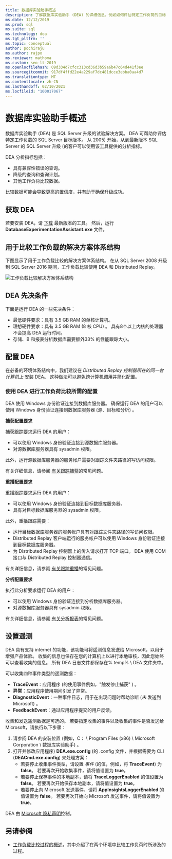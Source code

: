 ```yaml
---
title: 数据库实验助手概述
description: 了解数据库实验助手 (DEA) 的详细信息，例如如何评估特定工作负荷的目标 SQL Server 目标版本。
ms.date: 12/12/2019
ms.prod: sql
ms.suite: sql
ms.technology: dea
ms.tgt_pltfrm: ''
ms.topic: conceptual
author: pochiraju
ms.author: rajpo
ms.reviewer: mathoma
ms.custom: seo-lt-2019
ms.openlocfilehash: 09d334d7cfcc313cd36d3b59a6b47c64d441f3ee
ms.sourcegitcommit: 917df4ffd22e4a229af7dc481dcce3ebba0aa4d7
ms.translationtype: MT
ms.contentlocale: zh-CN
ms.lasthandoff: 02/10/2021
ms.locfileid: "100017067"
---
```

# <a name="overview-of-database-experimentation-assistant"></a>数据库实验助手概述

数据库实验助手 (DEA) 是 SQL Server 升级的试验解决方案。 DEA 可帮助你评估特定工作负载的 SQL Server 目标版本。 从 2005) 开始，从到最新版本 SQL Server 的 SQL Server 升级 (的客户可以使用该工具提供的分析指标。

DEA 分析指标包括：

- 具有兼容性错误的查询。
- 降级的查询和查询计划。
- 其他工作负荷比较数据。

比较数据可能会导致更高的置信度，并有助于确保升级成功。

## <a name="get-dea"></a>获取 DEA

若要安装 DEA，请 [下载](https://www.microsoft.com/download/details.aspx?id=54090) 最新版本的工具。 然后，运行 **DatabaseExperimentationAssistant.exe** 文件。

## <a name="solution-architecture-for-comparing-workloads"></a>用于比较工作负载的解决方案体系结构

下图显示了用于工作负载比较的解决方案体系结构。 在从 SQL Server 2008 升级到 SQL Server 2016 期间，工作负载比较使用 DEA 和 Distributed Replay。

![工作负载比较解决方案体系结构](./media/database-experimentation-assistant-overview/dea-overview-compare-solution-architecture.png)

## <a name="dea-prerequisites"></a>DEA 先决条件

下面是运行 DEA 的一些先决条件：

- 最低硬件要求：具有 3.5 GB RAM 的单核计算机。
- 理想硬件要求：具有 3.5 GB RAM (8 核 CPU) 。 具有8个以上内核的处理器不会提高 DEA 运行时间。
- 存储、B 和报表分析数据库需要额外33% 的性能跟踪大小。

## <a name="configure-dea"></a>配置 DEA

在必备的环境体系结构中，我们建议在 *Distributed Replay 控制器所在的同一台计算机上* 安装 DEA。 这种做法可以避免跨计算机调用并简化配置。

### <a name="required-configuration-for-workload-comparison-using-dea"></a>使用 DEA 进行工作负荷比较所需的配置

DEA 使用 Windows 身份验证连接到数据库服务器。 确保运行 DEA 的用户可以使用 Windows 身份验证连接到数据库服务器 (源、目标和分析) 。

**捕获配置要求**

捕获跟踪要求运行 DEA 的用户：

- 可以使用 Windows 身份验证连接到源数据库服务器。
- 对源数据库服务器具有 sysadmin 权限。

此外，运行源数据库服务器的服务帐户需要对跟踪文件夹路径的写访问权限。

有关详细信息，请参阅 [有关跟踪捕获](database-experimentation-assistant-capture-trace.md#frequently-asked-questions-about-trace-capture)的常见问题。

**重播配置要求**

重播跟踪要求运行 DEA 的用户：

- 可以使用 Windows 身份验证连接到目标数据库服务器。
- 具有对目标数据库服务器的 sysadmin 权限。

此外，重播跟踪需要：

- 运行目标数据库服务器的服务帐户具有对跟踪文件夹路径的写访问权限。
- Distributed Replay 客户端运行的服务帐户可以使用 Windows 身份验证连接到目标数据库服务器。
- 为 Distributed Replay 控制器上的传入请求打开 TCP 端口。 DEA 使用 COM 接口与 Distributed Replay 控制器通信。

有关详细信息，请参阅 [有关跟踪重播](database-experimentation-assistant-replay-trace.md#frequently-asked-questions-about-trace-replay)的常见问题。

**分析配置要求**

执行此分析要求运行 DEA 的用户：

- 可以使用 Windows 身份验证连接到分析数据库服务器。
- 对源数据库服务器具有 sysadmin 权限。

有关详细信息，请参阅 [有关分析报表](database-experimentation-assistant-create-report.md#frequently-asked-questions-about-analysis-reports)的常见问题。

## <a name="set-up-telemetry"></a>设置遥测

DEA 具有支持 internet 的功能，该功能可将遥测信息发送给 Microsoft，以用于增强产品体验。 收集的信息也保存在您的计算机上以进行本地审核，因此您始终可以查看收集的信息。 所有 DEA 日志文件都保存在% temp% \\ DEA 文件夹中。

可以收集四种事件类型的遥测数据：

- **TraceEvent**：应用程序 (的使用事件例如，"触发停止捕获" ) 。
- **异常**：应用程序使用期间引发了异常。
- **DiagnosticEvent**：一种事件日志，用于在出现问题时帮助诊断 (*未* 发送到 Microsoft) 。
- **FeedbackEvent**：通过应用程序提交的用户反馈。

收集和发送遥测数据是可选的。 若要指定收集的事件以及收集的事件是否发送给 Microsoft，请执行以下步骤：

1. 请参阅 DEA 的安装位置 (例如，C： \\ Program Files (x86) \\ Microsoft Corporation \\ 数据库实验助手) 。
2. 打开并修改应用程序) **DEA.exe.config** (的 .config 文件，并根据需要为 CLI (**DEACmd.exe.config**) 来处理方案：
    - 若要停止收集事件类型，请设置 *事件* (的值，例如，将 **TraceEvent**) 为 **false**。 若要再次开始收集事件，请将值设置为 **true**。
    - 若要停止保存事件的本地副本，请将 **TraceLoggerEnabled** 的值设置为 **false**。 若要再次开始保存本地副本，请将值设置为 **true**。
    - 若要停止向 Microsoft 发送事件，请将 **AppInsightsLoggerEnabled** 的值设置为 **false**。 若要再次开始向 Microsoft 发送事件，请将值设置为 **true**。

DEA 由 [Microsoft 隐私声明](https://aka.ms/dea-privacy)控制。

## <a name="see-also"></a>另请参阅

- [工作负载比较过程的概述](database-experimentation-assistant-get-started.md)，其中介绍了在两个环境中比较工作负荷时所涉及的过程。
